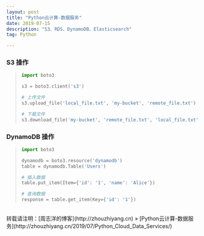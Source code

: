 ```yaml
---
layout: post
title: "Python云计算-数据服务"
date: 2019-07-15 
description: "S3、RDS、DynamoDB、Elasticsearch"
tag: Python 

---
```


### S3 操作

>```python
>import boto3
>
>s3 = boto3.client('s3')
>
># 上传文件
>s3.upload_file('local_file.txt', 'my-bucket', 'remote_file.txt')
>
># 下载文件
>s3.download_file('my-bucket', 'remote_file.txt', 'local_file.txt')
>```

### DynamoDB 操作

>```python
>import boto3
>
>dynamodb = boto3.resource('dynamodb')
>table = dynamodb.Table('Users')
>
># 插入数据
>table.put_item(Item={'id': '1', 'name': 'Alice'})
>
># 查询数据
>response = table.get_item(Key={'id': '1'})
>```

<br>
转载请注明：[周志洋的博客](http://zhouzhiyang.cn) » [Python云计算-数据服务](http://zhouzhiyang.cn/2019/07/Python_Cloud_Data_Services/) 

